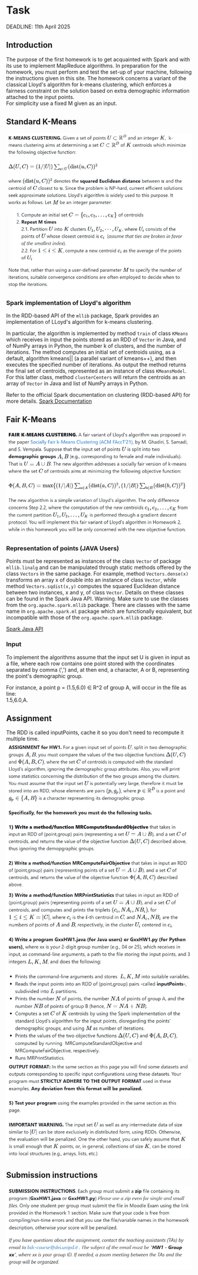 # Task

DEADLINE: 11th April 2025

## Introduction
The purpose of the first homework is to get acquainted with Spark and with its use to implement MapReduce algorithms. 
In preparation for the homework, you must perform and test the set-up of your machine, following the instructions given in this site. 
The homework concerns a variant of the classical Lloyd's algorithm for k-means clustering, which enforces a fairness constraint on 
the solution based on extra demographic information attached to the input points.  
For simplicity use a fixed M given as an input.

## Standard K-Means
![img.png](imgs/img.png)

### Spark implementation of Lloyd's algorithm
In the RDD-based API of the `mllib` package, Spark provides an implementation of 
LLoyd's algorithm for k-means clustering. 

In particular, the algorithm is implemented by method `train` of class `KMeans` which 
receives in input the points stored as an RDD of `Vector` in Java, and of NumPy arrays in Python, the number k of clusters, and 
the number of iterations. The method computes an initial set of centroids using, as a default, algorithm kmeans|| (a parallel variant 
of kmeans++), and then executes the specified number of iterations. As output the method returns the final set of centroids, 
represented as an instance of class `KMeansModel`. For this latter class, method `clusterCenters` will return the centroids as an 
array of `Vector` in Java and list of NumPy arrays in Python. 

Refer to the official Spark documentation on clustering (RDD-based API) for more details.
[Spark Documentation](https://spark.apache.org/docs/3.5.1/mllib-clustering.html#k-means)

## Fair K-Means
![img_1.png](imgs/img_1.png)

### Representation of points (JAVA Users) 
Points must be represented as instances of the class `Vector` of package `mllib.linalg` and can be manipulated through static methods 
offered by the class `Vectors` in the same package. For example, method `Vectors.dense(x)` transforms an array x of double into an 
instance of class `Vector`, while method `Vectors.sqdist(x,y)` computes the squared Euclidean distance between two instances, x and y, 
of class `Vector`. Details on these classes can be found in the Spark Java API.
Warning. Make sure to use the classes from the `org.apache.spark.mllib` package. There are classes with the same name in
`org.apache.spark.ml` package which are functionally equivalent, but incompatible with those of the `org.apache.spark.mllib` package.

[Spark Java API](https://spark.apache.org/docs/latest/api/java/index.html)

### Input
To implement the algorithms assume that the input set U is given in input as a file, where 
each row contains one point stored with the coordinates separated by comma (',') and, 
at then end, a character, A or B, representing the point's demographic group. 

For instance, a point p = (1.5,6.0) ∈ R^2 of group A, 
will occur in the file as line: \
1.5,6.0,A.

## Assignment
The RDD is called inputPoints, cache it so you don't need to recompute it multiple time.
![img_2.png](imgs/img_2.png)
![img_3.png](imgs/img_3.png)
![img_4.png](imgs/img_4.png)

## Submission instructions
![img_5.png](imgs/img_5.png)
